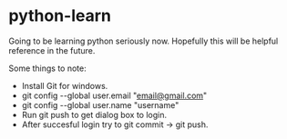 # python-learn

Going to be learning python seriously now.
Hopefully this will be helpful reference in the future.

Some things to note:

- Install Git for windows.
- git config --global user.email "email@gmail.com"
- git config --global user.name "username"
- Run git push to get dialog box to login.
- After succesful login try to git commit -> git push.
